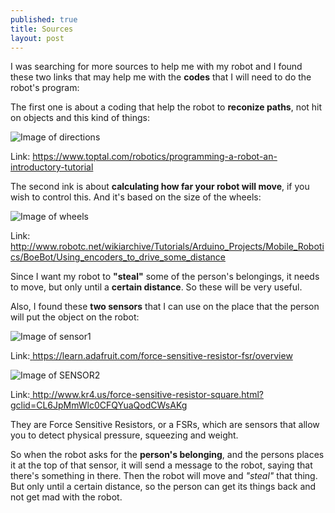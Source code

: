 ```yaml
---
published: true
title: Sources
layout: post
---
```

I was searching for more sources to help me with my robot and I found these two links that may help me with the **codes** that I will need to do the robot's program:

The first one is about a coding that help the robot to **reconize paths**, not hit on objects and this kind of things:

![Image of directions](https://assets.toptal.io/uploads/blog/image/482/toptal-blog-image-1408714218464.png)

Link: <a href="LINK" to the directional coding: >https://www.toptal.com/robotics/programming-a-robot-an-introductory-tutorial</a>

The second ink is about **calculating how far your robot will move**, if you wish to control this. And it's based on the size of the wheels:

![Image of wheels](http://s3.amazonaws.com/robotc-wiki/wiki-images/thumb/3/3e/BoeBot_Wheel_Circumference.png/800px-BoeBot_Wheel_Circumference.png)

Link: <a href="LINK" to the wheel coding>http://www.robotc.net/wikiarchive/Tutorials/Arduino_Projects/Mobile_Robotics/BoeBot/Using_encoders_to_drive_some_distance</a>

Since I want my robot to **"steal"** some of the person's belongings, it needs to move, but only until a **certain distance**. So these will be very useful.

Also, I found these **two sensors** that I can use on the place that the person will put the object on the robot:

![Image of sensor1](https://cdn-learn.adafruit.com/assets/assets/000/000/426/original/force___flex_FSR402_MED.jpg?1396762932)

Link:<a href="LINK" to the wheel coding> https://learn.adafruit.com/force-sensitive-resistor-fsr/overview</a>

![Image of SENSOR2](http://d2kmb61w1swc5t.cloudfront.net/images/09376-1.jpg)

Link:<a href="LINK" to the wheel coding> http://www.kr4.us/force-sensitive-resistor-square.html?gclid=CL6JpMmWlc0CFQYuaQodCWsAKg</a>

They are Force Sensitive Resistors, or a FSRs, which are sensors that allow you to detect physical pressure, squeezing and weight. 

So when the robot asks for the **person's belonging**, and the persons places it at the top of that sensor, it will send a message to the robot, saying that there's something in there. Then the robot will move and *"steal"* that thing. But only until a certain distance, so the person can get its things back and not get mad with the robot.
